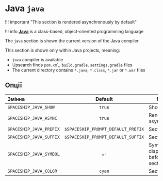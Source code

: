 # Java `java`

!!! important "This section is rendered asynchronously by default"

!!! info
    [**Java**](https://www.java.com) is a class-based, object-oriented programming language

The `java` section is shown the current version of the Java compiler.

This section is shown only within Java projects, meaning:

* `java` compiler is available
* Upsearch finds `pom.xml`, `build.gradle`, `settings.gradle` files
* The current directory contains `*.java`, `*.class`, `*.jar` or `*.war` files

## Опції

| Змінна                  |              Default               | Meaning                             |
|:----------------------- |:----------------------------------:| ----------------------------------- |
| `SPACESHIP_JAVA_SHOW`   |               `true`               | Show section                        |
| `SPACESHIP_JAVA_ASYNC`  |               `true`               | Render section asynchronously       |
| `SPACESHIP_JAVA_PREFIX` | `$SPACESHIP_PROMPT_DEFAULT_PREFIX` | Section's prefix                    |
| `SPACESHIP_JAVA_SUFFIX` | `$SPACESHIP_PROMPT_DEFAULT_SUFFIX` | Section's suffix                    |
| `SPACESHIP_JAVA_SYMBOL` |                `☕·`                | Symbol displayed before the section |
| `SPACESHIP_JAVA_COLOR`  |               `cyan`               | Section's color                     |
